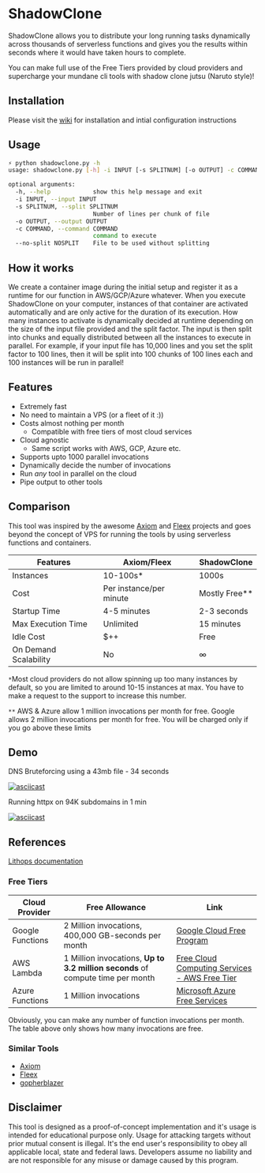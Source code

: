 # ShadowClone
ShadowClone allows you to  distribute your long running tasks dynamically across thousands of serverless functions and gives you the results within seconds where it would have taken hours to complete.

You can make full use of the Free Tiers provided by cloud providers and supercharge your mundane cli tools with shadow clone jutsu (Naruto style)!

## Installation
Please visit the [wiki](https://github.com/fyoorer/ShadowClone/wiki) for installation and intial configuration instructions

## Usage
```bash
⚡ python shadowclone.py -h
usage: shadowclone.py [-h] -i INPUT [-s SPLITNUM] [-o OUTPUT] -c COMMAND

optional arguments:
  -h, --help            show this help message and exit
  -i INPUT, --input INPUT
  -s SPLITNUM, --split SPLITNUM
                        Number of lines per chunk of file
  -o OUTPUT, --output OUTPUT
  -c COMMAND, --command COMMAND
                        command to execute
  --no-split NOSPLIT    File to be used without splitting

```

## How it works
We create a container image during the initial setup and register it as a runtime for our function in AWS/GCP/Azure whatever. When you execute ShadowClone on your computer,  instances of that container are activated automatically and are only active for the duration of its execution. How many instances to activate is dynamically decided at runtime depending on the size of the input file provided and the split factor. The input is then split into chunks and equally distributed between all the instances to execute in parallel. For example, if your input file has 10,000 lines and you set the split factor to 100 lines, then it will be split into 100 chunks of 100 lines each and 100 instances will be run in parallel! 

## Features
- Extremely fast
- No need to maintain a VPS (or a fleet of it :)) 
- Costs almost nothing per month
	- Compatible with free tiers of most cloud services
- Cloud agnostic 
	- Same script works with AWS, GCP, Azure etc.
- Supports upto 1000 parallel invocations
- Dynamically decide the number of invocations
- Run *any* tool in parallel on the cloud
- Pipe output to other tools 

## Comparison
This tool was inspired by the awesome [Axiom](https://github.com/pry0cc/axiom) and [Fleex](https://github.com/FleexSecurity/fleex) projects and goes beyond the concept of VPS for running the tools by using serverless functions and containers. 

| Features              | Axiom/Fleex             | ShadowClone   |
| --------------------- | ----------------------- | ------------- |
| Instances             | 10-100s*                 | 1000s         |
| Cost                  | Per instance/per minute | Mostly Free** |
| Startup Time          | 4-5 minutes             | 2-3 seconds   |
| Max Execution Time	| Unlimited		  | 15 minutes    |
| Idle Cost                 | $++                     | Free          |
| On Demand Scalability | No                      |        ∞        |

`*`Most cloud providers do not allow spinning up too many instances by default, so you are limited to around 10-15 instances at max. You have to make a request to the support to increase this number. 

`**` AWS & Azure allow 1 million invocations per month for free. Google allows 2 million invocations per month for free. You will be charged only if you go above these limits


## Demo
DNS Bruteforcing using a 43mb file - 34 seconds

[![asciicast](https://asciinema.org/a/lISleX6xohoiEx8N7PozjySEq.svg)](https://asciinema.org/a/lISleX6xohoiEx8N7PozjySEq)

Running httpx on 94K subdomains in 1 min

[![asciicast](https://asciinema.org/a/GSwuqyd9X4JfXGlqQEFiDdefi.svg)](https://asciinema.org/a/GSwuqyd9X4JfXGlqQEFiDdefi)

## References
[Lithops documentation](https://lithops-cloud.github.io/docs/index.html)


### Free Tiers

| Cloud Provider   | Free Allowance                                                                       | Link                                                                                           |
| ---------------- | ------------------------------------------------------------------------------- | ---------------------------------------------------------------------------------------------- |
| Google Functions | 2 Million invocations, 400,000 GB-seconds per month                             | [Google Cloud Free Program](https://cloud.google.com/free/docs/gcp-free-tier/#cloud-functions) |
| AWS  Lambda      | 1 Million invocations,  **Up to 3.2 million seconds** of compute time per month | [Free Cloud Computing Services - AWS Free Tier](https://aws.amazon.com/free/)                  |
| Azure Functions  | 1 Million   invocations                                                         | [Microsoft Azure Free Services](https://azure.microsoft.com/en-ca/free/)                                                                                               |

Obviously, you can make any number of function invocations per month. The table above only shows how many invocations are free.

### Similar Tools
- [Axiom](https://github.com/pry0cc/axiom)
- [Fleex](https://github.com/FleexSecurity/fleex)
- [gopherblazer](https://github.com/0xdevalias/gopherblazer)

## Disclaimer
This tool is designed as a proof-of-concept implementation and it's usage is intended for educational purpose only. Usage
for attacking targets without prior mutual consent is illegal. It's the end user's responsibility to obey all applicable local, state and federal laws. Developers assume no liability and are not responsible for any misuse or damage caused by this program. 

